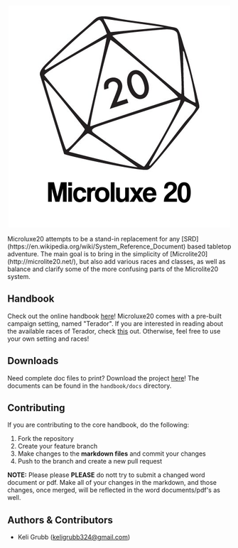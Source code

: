 <p align="center">
  <img src="handbook/img/logo.png" alt="Microluxe 20">
</p>
Microluxe20 attempts to be a stand-in replacement for any [SRD](https://en.wikipedia.org/wiki/System_Reference_Document) based tabletop
adventure. The main goal is to bring in the simplicity of [Microlite20](http://microlite20.net/), but also
add various races and classes, as well as balance and clarify some of the more
confusing parts of the Microlite20 system.

## Handbook
Check out the online handbook [here](handbook/microluxe20_complete.md)!
Microluxe20 comes with a pre-built campaign setting, named "Terador". If you are interested in reading about the available races
of Terador, check [this](handbook/microluxe20_races.md) out. Otherwise, feel free to use your own setting and races!

## Downloads
Need complete doc files to print? Download the project [here](https://github.com/kgrubb/microluxe20/releases/latest)!
The documents can be found in the `handbook/docs` directory.

## Contributing
If you are contributing to the core handbook, do the following:
1. Fork the repository
2. Create your feature branch
3. Make changes to the __markdown files__ and commit your changes
4. Push to the branch and create a new pull request

**NOTE:** Please please __PLEASE__ do nott try to submit a changed word document or pdf. Make all of your changes
in the markdown, and those changes, once merged, will be reflected in the word documents/pdf's as well.

## Authors & Contributors
* Keli Grubb (<keligrubb324@gmail.com>)

